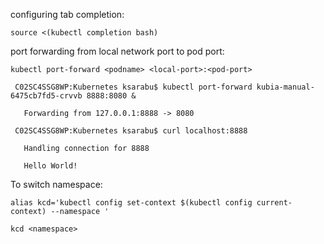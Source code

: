 configuring tab completion:
  
	source <(kubectl completion bash)
	
 port forwarding from local network port to pod port:
  
	kubectl port-forward <podname> <local-port>:<pod-port>
  
	 C02SC4SSG8WP:Kubernetes ksarabu$ kubectl port-forward kubia-manual-6475cb7fd5-crvvb 8888:8080 &
  
	   Forwarding from 127.0.0.1:8888 -> 8080
  
	 C02SC4SSG8WP:Kubernetes ksarabu$ curl localhost:8888
  
	   Handling connection for 8888
  
	   Hello World!

To switch namespace:

	alias kcd='kubectl config set-context $(kubectl config current- context) --namespace '
	
	kcd <namespace>
